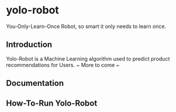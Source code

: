 yolo-robot
==========

You-Only-Learn-Once Robot, so smart it only needs to learn once. 

Introduction
------------
Yolo-Robot is a Machine Learning algorithm used to predict product recommendations for Users. 
~ More to come ~

Documentation
-------------


How-To-Run Yolo-Robot
---------------------